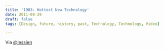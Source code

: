 ```yaml
---
title: '1983: Hottest New Technology'
date: 2011-08-29
draft: false
tags: [Design, future, history, past, Technology, Technology, Video]

---
```


Via [@lessien](https://twitter.com/lessien/status/108216301067055104)